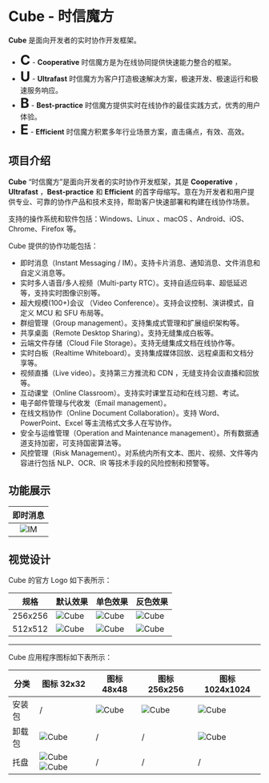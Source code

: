 # Cube - 时信魔方

**Cube** 是面向开发者的实时协作开发框架。

* <span style="font-size:27px;display:inline;"><b>C</b></span> - <b>Cooperative</b> 时信魔方是为在线协同提供快速能力整合的框架。
* <span style="font-size:27px;display:inline;"><b>U</b></span> - <b>Ultrafast</b> 时信魔方为客户打造极速解决方案，极速开发、极速运行和极速服务响应。
* <span style="font-size:27px;display:inline;"><b>B</b></span> - <b>Best-practice</b> 时信魔方提供实时在线协作的最佳实践方式，优秀的用户体验。
* <span style="font-size:27px;display:inline;"><b>E</b></span> - <b>Efficient</b> 时信魔方积累多年行业场景方案，直击痛点，有效、高效。


## 项目介绍

**Cube** “时信魔方”是面向开发者的实时协作开发框架，其是 **Cooperative** ，**Ultrafast** ，**Best-practice** 和 **Efficient** 的首字母缩写。意在为开发者和用户提供专业、可靠的协作产品和技术支持，帮助客户快速部署和构建在线协作场景。

支持的操作系统和软件包括：Windows、Linux 、macOS 、Android、iOS、Chrome、Firefox 等。

Cube 提供的协作功能包括：

* 即时消息（Instant Messaging / IM）。支持卡片消息、通知消息、文件消息和自定义消息等。
* 实时多人语音/多人视频（Multi-party RTC）。支持自适应码率、超低延迟等，支持实时图像识别等。
* 超大规模(100+)会议 （Video Conference）。支持会议控制、演讲模式，自定义 MCU 和 SFU 布局等。
* 群组管理（Group management）。支持集成式管理和扩展组织架构等。
* 共享桌面（Remote Desktop Sharing）。支持无缝集成白板等。
* 云端文件存储（Cloud File Storage）。支持无缝集成文档在线协作等。
* 实时白板（Realtime Whiteboard）。支持集成媒体回放、远程桌面和文档分享等。
* 视频直播（Live video）。支持第三方推流和 CDN ，无缝支持会议直播和回放等。
* 互动课堂（Online Classroom）。支持实时课堂互动和在线习题、考试。
* 电子邮件管理与代收发（Email management）。
* 在线文档协作（Online Document Collaboration）。支持 Word、PowerPoint、Excel 等主流格式文多人在写协作。
* 安全与运维管理（Operation and Maintenance management）。所有数据通道支持加密，可支持国密算法等。
* 风控管理（Risk Management）。对系统内所有文本、图片、视频、文件等内容进行包括 NLP、OCR、IR 等技术手段的风险控制和预警等。


## 功能展示

| 即时消息 |
|:----:|
|![IM](https://code.workinggo.com/Cube3/cube-manual/raw/master/assets/showcase/im.gif)|


## 视觉设计

Cube 的官方 Logo 如下表所示：

| 规格 | 默认效果 | 单色效果 | 反色效果 |
| ---- | ---- | ---- | ---- |
| 256x256 | ![Cube](https://code.workinggo.com/Cube3/cube-manual/raw/master/assets/images/logo/cube_256.png) | ![Cube](https://code.workinggo.com/Cube3/cube-manual/raw/master/assets/images/logo/cube_mono_256.png) | ![Cube](https://code.workinggo.com/Cube3/cube-manual/raw/master/assets/images/logo/cube_inverse_256.png)
| 512x512 | ![Cube](https://code.workinggo.com/Cube3/cube-manual/raw/master/assets/images/logo/cube_512.png) | ![Cube](https://code.workinggo.com/Cube3/cube-manual/raw/master/assets/images/logo/cube_mono_512.png) | ![Cube](https://code.workinggo.com/Cube3/cube-manual/raw/master/assets/images/logo/cube_inverse_512.png)

****

Cube 应用程序图标如下表所示：

| 分类 | 图标 32x32 | 图标 48x48 | 图标 256x256 | 图标 1024x1024 |
| ---- | ---- | ---- | ---- | ---- |
| 安装包 | / | ![Cube](https://code.workinggo.com/Cube3/cube-manual/raw/master/assets/images/icon/cube_install_48.png) | ![Cube](https://code.workinggo.com/Cube3/cube-manual/raw/master/assets/images/icon/cube_install_256.png) | ![Cube](https://code.workinggo.com/Cube3/cube-manual/raw/master/assets/images/icon/cube_install_1024.png) |
| 卸载包 | ![Cube](https://code.workinggo.com/Cube3/cube-manual/raw/master/assets/images/icon/cube_uninstall_32.png) | / | / | ![Cube](https://code.workinggo.com/Cube3/cube-manual/raw/master/assets/images/icon/cube_uninstall_1024.png) |
| 托盘 | ![Cube](https://code.workinggo.com/Cube3/cube-manual/raw/master/assets/images/icon/cube_tray_32.png) ![Cube](https://code.workinggo.com/Cube3/cube-manual/raw/master/assets/images/icon/cube_tray_active_32.png) | / | / | / |

